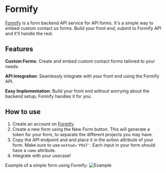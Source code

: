 # Formify

[Formify](https://www.formifyapp.com) is a form backend API service for API forms. It's a simple way to embed custom contact us forms. Build your front end, submit to Formify API and it'll handle the rest.

## Features

**Custom Forms**: Create and embed custom contact forms tailored to your needs.

**API Integration**: Seamlessly integrate with your front end using the Formify API.

**Easy Implementation**: Build your front end without worrying about the backend setup; Formify handles it for you.

## How to use

1. Create an account on [Formify](https://www.formifyapp.com).
2. Create a new form using the New Form button. This will generate a token for your form, to separate the different projects you may have.
3. Copy the API endpoint and and place it in the action attribute of your form. Make sure to use `method='POST'`. Each input in your form should have a `name` attribute.
4. Integrate with your usecase!

Example of a simple form using Formify:
![Example](https://i.imgur.com/I8nZNnn.jpg "Example of a simple form using Formify API")
